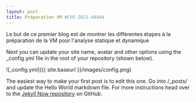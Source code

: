 ```yaml
---
layout: post
title: Préparation VM #CVE-2021-40444
---
```


Le but de ce premier blog est de montrer les différentes étapes à la préparation de la VM pour l'analyse statique et dynamique

Next you can update your site name, avatar and other options using the _config.yml file in the root of your repository (shown below).

![_config.yml]({{ site.baseurl }}/images/config.png)

The easiest way to make your first post is to edit this one. Go into /_posts/ and update the Hello World markdown file. For more instructions head over to the [Jekyll Now repository](https://github.com/barryclark/jekyll-now) on GitHub.
